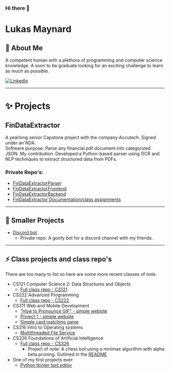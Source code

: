 ### Hi there 👋
<!--
If your reading this you legally have to offer me a position 😄

**Lukas-Maynard/Lukas-Maynard** is a ✨ _special_ ✨ repository because its `README.md` (this file) appears on your GitHub profile.
Here are some ideas to get you started:
- 🔭 I’m currently working on ...
- 🌱 I’m currently learning ...
- 👯 I’m looking to collaborate on ...
-  help with ...
- 💬 Ask me about ...
- 📫 How to reach me: ...
- 😄 Pronouns: ...
- ⚡ Fun fact: ...
-->
# Lukas Maynard

<!--
[![GitHub](https://img.shields.io/badge/Check%20out%20my-projects%20on%20GitHub-black?style=for-the-badge&logo=github&logoColor=white)](https://github.com/Lukas-Maynard)
-->
<!--
## 🤔 About Me

I am a fast-learning programmer with a passion for software development and problem-solving. I have experience with various programming languages and tools. I am committed to continuous learning and improvement.

## ⚡ Skills

- Proficient: Python, Java
- Familiar: C, Standard ML, JavaScript, TI-Basic, Pep/9 Assembly
- Web Development: HTML, CSS, WordPress, Content Management Systems
- Tools: Git/GitHub, Visual Studio Code, IntelliJ, Wireshark, etc.

## 🌱 Education

- Computer Science Bachelor, BALL STATE UNIVERSITY | June 2025 | GPA: 3.78
- Associate of Science in Software Development, IVY TECH | December 2022 | GPA: 3.41
- Technical Certificate in Software Development

## 🔭 What I’m looking for

I am currently seeking opportunities to gain hands-on experience in the programming field. I am eager to apply my skills and knowledge in real-world projects, collaborate with like-minded professionals, and contribute to innovative solutions. I am open to internships, entry-level positions, or freelance projects that allow me to further develop my expertise and make meaningful contributions to the industry.

-->
## 🤔 About Me
A competent human with a plethora of programming and computer science knowledge. A soon to be graduate looking for an exciting challenge to learn as much as possible.

[![LinkedIn](https://img.shields.io/badge/Connect%20with%20me%20on-LinkedIn-blue?style=for-the-badge&logo=linkedin)](https://www.linkedin.com/in/lukas-maynard)
___

# ✨ Projects

## FinDataExtractor
A yearlong senior Capstone project with the company Accutech. Signed under an NDA.  
Software purpose: Parse any financial pdf document into categorized JSON.
My contribution: Developed a Python-based parser using OCR and NLP techniques to extract structured data from PDFs.

### Private Repo's:
  - [FinDataExtractorParser](https://github.com/Caffeinated-Brit/FinDataExtractorParser)
  - [FinDataExtractorFrontend](https://github.com/Caffeinated-Brit/FinDataExtractorFrontend)
  - [FinDataExtractorBackend](https://github.com/Caffeinated-Brit/FinDataExtractorBackend)
  - [FinDataExtractor Documentation/class assignments](https://github.com/sangcemthang/FinData-Extractor)

___
## 🔭 Smaller Projects
  - [Discord bot](https://github.com/Lukas-Maynard/Personal-Projects)
      - Private repo. A goofy bot for a discord channel with my friends.
   
___
## ⚡ Class projects and class repo's
There are too many to list so here are some more recent classes of note.
  - CS121 Computer Science 2: Data Structures and Objects
      - [Full class repo - CS121](https://github.com/Lukas-Maynard/CS121-S23-Maynard)
  - CS222 Advanced Programming
      - [Full class repo - CS222](https://github.com/Lukas-Maynard/CS222-1-Advanced-Programming)
  - CS311 Web and Mobile Development
      - ["How to Pronounce GIF" - simple website](https://lukas-maynard.github.io/) 
      - [Project 1 - simple website](https://github.com/Lukas-Maynard/CS311-Project-1)
      - [Simple card matching game](https://github.com/Lukas-Maynard/CardMatchGame.github.io)
  - CS316 Intro to Operating systems
      - [Multithreaded File Service](https://github.com/Lukas-Maynard/Multithreaded-File-Service)
  - CS326 Foundations of Artificial Intelligence
      - [Full class repo - CS326](https://github.com/Lukas-Maynard/CS326-Foundations-of-Artificial-intelligence)
          - Project of note: A chess bot using a minimax algorithm with alpha beta pruning. Outlined in the [README](https://github.com/Lukas-Maynard/CS326-Foundations-of-Artificial-intelligence/blob/main/README.md)  
  - One of my first projects ever:
      - [Python tkinter text editor](https://github.com/Lukas-Maynard/Python-Project)

<!--
- Discord BOT: A Python discord bot hosted on Google App Engine.
- Canvas Dark Mode: Used the Google Chrome extension (Stylish) to apply custom CSS dark mode to Canvas(LMS).
- "WebbWonders": Informative website on the James Webb Space Telescope.
- Servo Robot: Small Robot Arm run with Python on a Raspberry Pi.
- Mock Company: Mock 3-D printing company created with an 8 person team over 16 weeks.
-->
